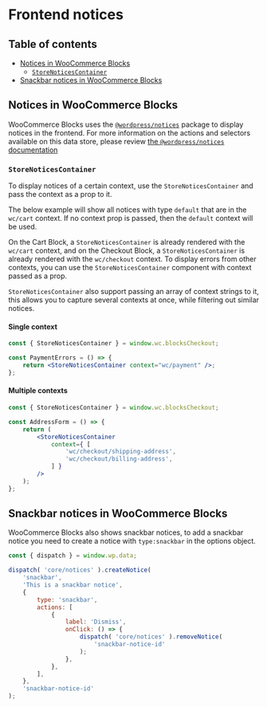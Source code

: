 # Frontend notices <!-- omit in toc -->

## Table of contents <!-- omit in toc -->

-   [Notices in WooCommerce Blocks](#notices-in-woocommerce-blocks)
    -   [`StoreNoticesContainer`](#storenoticescontainer)
-   [Snackbar notices in WooCommerce Blocks](#snackbar-notices-in-woocommerce-blocks)

## Notices in WooCommerce Blocks

WooCommerce Blocks uses the [`@wordpress/notices`](https://github.com/WordPress/gutenberg/blob/d9eb36d80e05b4e45b1ad8462c8bace4e9cf1f6f/docs/reference-guides/data/data-core-notices.md) package to display notices in the frontend. For more information on the actions and selectors available on this data store, please review [the `@wordpress/notices` documentation](https://github.com/WordPress/gutenberg/blob/d9eb36d80e05b4e45b1ad8462c8bace4e9cf1f6f/docs/reference-guides/data/data-core-notices.md)

### `StoreNoticesContainer`

To display notices of a certain context, use the `StoreNoticesContainer` and pass the context as a prop to it.

The below example will show all notices with type `default` that are in the `wc/cart` context. If no context prop is passed, then the `default` context will be used.

On the Cart Block, a `StoreNoticesContainer` is already rendered with the `wc/cart` context, and on the Checkout Block, a `StoreNoticesContainer` is already rendered with the `wc/checkout` context. To display errors from other contexts, you can use the `StoreNoticesContainer` component with context passed as a prop.

`StoreNoticesContainer` also support passing an array of context strings to it, this allows you to capture several contexts at once, while filtering out similar notices.

#### Single context

```jsx
const { StoreNoticesContainer } = window.wc.blocksCheckout;

const PaymentErrors = () => {
	return <StoreNoticesContainer context="wc/payment" />;
};
```

#### Multiple contexts

```jsx
const { StoreNoticesContainer } = window.wc.blocksCheckout;

const AddressForm = () => {
	return (
		<StoreNoticesContainer
			context={ [
				'wc/checkout/shipping-address',
				'wc/checkout/billing-address',
			] }
		/>
	);
};
```

## Snackbar notices in WooCommerce Blocks

WooCommerce Blocks also shows snackbar notices, to add a snackbar notice you need to create a notice with `type:snackbar` in the options object.

```js
const { dispatch } = window.wp.data;

dispatch( 'core/notices' ).createNotice(
	'snackbar',
	'This is a snackbar notice',
	{
		type: 'snackbar',
		actions: [
			{
				label: 'Dismiss',
				onClick: () => {
					dispatch( 'core/notices' ).removeNotice(
						'snackbar-notice-id'
					);
				},
			},
		],
	},
	'snackbar-notice-id'
);
```
